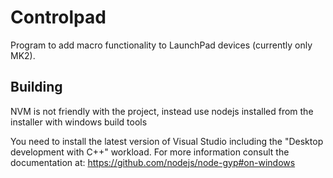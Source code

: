 # Controlpad

Program to add macro functionality to LaunchPad devices (currently only MK2).

## Building

NVM is not friendly with the project, instead use nodejs installed from the installer with windows build tools

You need to install the latest version of Visual Studio
including the "Desktop development with C++" workload.
For more information consult the documentation at:
https://github.com/nodejs/node-gyp#on-windows

